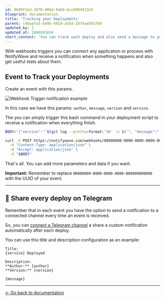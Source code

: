 ```yaml
---
id: 0b99f2ed-3870-40bd-9ab9-bcc690492324
blueprint: documentation
title: 'Tracking your Deployments'
parent: c46aafa5-b49b-4019-a55d-2074ae56570d
updated_by: 1
updated_at: 1686501654
short_content: 'You can track each deploy and also send a message to your channels.'
---
```

With webhooks triggers you can connect any application or process with NotifyWave and receive a notification when something happens and also get useful stats about them.

## Event to Track your Deployments

Create an event with this params.

![Webhook Trigger notification example](/images/documentation/event_deployment.png)

In this case we have this params: `author`, `message`, `version` and `service`.

The you can simply trigger this bash command in your deployment script to receive a notification when everything finish.

```bash
BODY='{"version":"'$(git log --pretty=format:'%h' -n 1)'", "message":"'$(git log --pretty=format:'%s' -n 1)'","author":"'$(git log --pretty=format:'%an' -n 1)'", "service":"Backend"}'

curl -X POST https://notifywave.com/webhooks/00000000-0000-0000-0000-000000000000 \
  -H "Content-Type: application/json" \
  -H "Accept: application/json" \
  -d "$BODY"
```

That's all. You can add more parameters and data if you want.

**Important:** Remember to replace `00000000-0000-0000-0000-000000000000` with the UUID of your event.

---

## 🔔 Share every deploy on Telegram

Remember that in each event you have the option to send a notification to a connected channel every time an event is received.

So, you can [connect a Telegram channel](/documentation/services/telegram) a share a custom notification automatically after each deploy.

You can use this title and description configuration as an example:

```
Title: 
{service} Deployed

Description:
**Author:** {author}
**Version:** {version}

{message}
```

---

[← Go back to documentation](/documentation)